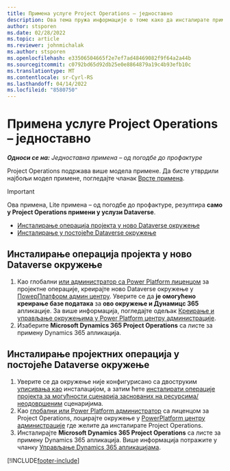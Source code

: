 ```yaml
---
title: Примена услуге Project Operations – једноставно
description: Ова тема пружа информације о томе како да инсталирате примену услуге Project Operations Lite – од погодбе до профактуре.
author: stsporen
ms.date: 02/28/2022
ms.topic: article
ms.reviewer: johnmichalak
ms.author: stsporen
ms.openlocfilehash: e33506504665f2e7ef7ad48469082f9f64a2a44b
ms.sourcegitcommit: c0792bd65d92db25e0e8864879a19c4b93efb10c
ms.translationtype: MT
ms.contentlocale: sr-Cyrl-RS
ms.lasthandoff: 04/14/2022
ms.locfileid: "8580750"
---
```

# <a name="deploy-project-operations---lite"></a>Примена услуге Project Operations – једноставно

_**Односи се на:** Једноставна примена – од погодбе до профактуре_



Project Operations подржава више модела примене. Да бисте утврдили најбољи модел примене, погледајте чланак [Врсте примена](determine-deployment-type.md).


> [!IMPORTANT]
> Ова примена, Lite примена – од погодбе до профактуре, резултира **само у Project Operations примени у услузи Dataverse**.

- [Инсталирање операција пројекта у ново Dataverse окружење](#new)
- [Инсталирање у постојеће Dataverse окружење](#existing)



## <a name="install-project-operations-to-a-new-dataverse-environment"></a><a name="new"></a> Инсталирање операција пројекта у ново Dataverse окружење

1. Као глобални [или администратор са Power Platform лиценцом](/power-platform/admin/global-service-administrators-can-administer-without-license) за пројектне операције, креирајте ново Dataverse окружење у [ПоwерПлатформ админ центру](https://admin.powerplatform.com). Уверите се да **је омогућено креирање базе података** за **ово окружење и Дyнамицс 365** апликације. За више информација, погледајте одељак [Креирање и управљање окружењима у Power Platform центру администрације](/power-platform/admin/create-environment#create-an-environment-in-the-power-platform-admin-center).
2. Изаберите **Microsoft Dynamics 365 Project Operations** са листе за примену Dynamics 365 апликација.


## <a name="install-project-operations-to-an-existing-dataverse-environment"></a><a name="existing"></a> Инсталирање пројектних операција у постојеће Dataverse окружење
1. Уверите се да окружење није конфигурисано са двоструким [уписивања као](/dynamics365/fin-ops-core/dev-itpro/data-entities/dual-write/dual-write-overview) инсталацијом, а затим ћете [инсталирати операције пројекта за могућности сценарија заснованих на ресурсима/неодовршеним](project-operations-integrated-deployment-overview.md) сценаријима.
2. Као [глобални или Power Platform администратор](/power-platform/admin/global-service-administrators-can-administer-without-license) са лиценцом за Project Operations, лоцирајте окружење у [PowerPlatform центру администрације](https://admin.powerplatform.com) где желите да инсталирате Project Operations.
3. Инсталирајте **Microsoft Dynamics 365 Project Operations** са листе за примену Dynamics 365 апликација. Више информација потражите у чланку [Управљање Dynamics 365 апликацијама](/power-platform/admin/manage-apps).




[!INCLUDE[footer-include](../includes/footer-banner.md)]
